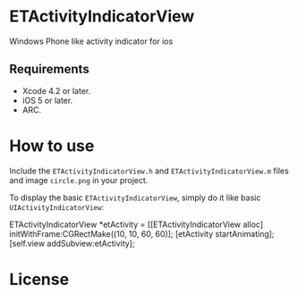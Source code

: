 ETActivityIndicatorView
=======================

Windows Phone like activity indicator for ios

Requirements
------------

- Xcode 4.2 or later.
- iOS 5 or later.
- ARC.

How to use
=======================

Include the `ETActivityIndicatorView.h` and `ETActivityIndicatorView.m` files and image `circle.png` in your project.

To display the basic `ETActivityIndicatorView`, simply do it like basic `UIActivityIndicatorView`:

  ETActivityIndicatorView *etActivity = [[ETActivityIndicatorView alloc] initWithFrame:CGRectMake((10, 10, 60, 60)];
  [etActivity startAnimating];
  [self.view addSubview:etActivity];


License
=======================
